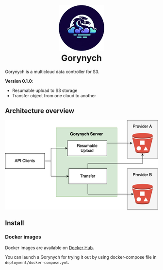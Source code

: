 <h1 align="center" style="border-bottom: none">
    <img alt="Gorynych" src="./resources/logo.png" width="150" height="150"><br>Gorynych
</h1>

Gorynych is a multicloud data controller for S3.

**Version 0.1.0**:
* Resumable upload to S3 storage
* Transfer object from one cloud to another

## Architecture overview
![Architecture overview](./resources/architecture.png)


## Install

### Docker images

Docker images are available on [Docker Hub](https://hub.docker.com/r/inviewteam/gorynych).

You can launch a Gorynych for trying it out by using docker-compose file in `deployment/docker-compose.yml`.

